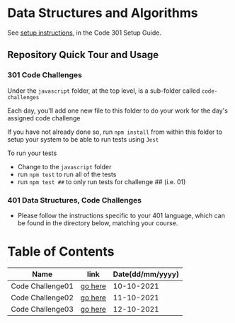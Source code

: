 # Data Structures and Algorithms

See [setup instructions](https://codefellows.github.io/setup-guide/code-301/3-code-challenges), in the Code 301 Setup Guide.

## Repository Quick Tour and Usage

### 301 Code Challenges

Under the `javascript` folder, at the top level, is a sub-folder called `code-challenges`

Each day, you'll add one new file to this folder to do your work for the day's assigned code challenge

If you have not already done so, run `npm install` from within this folder to setup your system to be able to run tests using `Jest`

To run your tests

- Change to the `javascript` folder
- run `npm test` to run all of the tests
- run `npm test ##` to only run tests for challenge ## (i.e. 01)

### 401 Data Structures, Code Challenges

- Please follow the instructions specific to your 401 language, which can be found in the directory below, matching your course.

# Table of Contents
| Name                      | link                     |Date(dd/mm/yyyy)|
| ---------------           | -------------------      |----------- |
|Code Challenge01           | [go here](/home/ms/data-structures-and-algorithms/python/code_challenges/array_reverse_lab01/README.md)|10-10-2021  |
|Code Challenge02           | [go here](class02_401.md)|11-10-2021  |
|Code Challenge03           | [go here](class03_401.md)|12-10-2021  |

